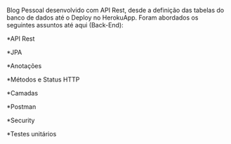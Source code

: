 
Blog Pessoal desenvolvido com API Rest, desde a definição das tabelas do banco de dados até o Deploy no HerokuApp. Foram abordados os seguintes assuntos até aqui (Back-End):

*API Rest

*JPA

*Anotações

*Métodos e Status HTTP

*Camadas

*Postman

*Security

*Testes unitários
